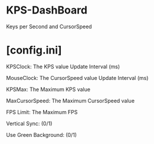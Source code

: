# KPS-DashBoard
Keys per Second and CursorSpeed

# [config.ini]
KPSClock: The KPS value Update Interval (ms)

MouseClock: The CursorSpeed value Update Interval (ms)

KPSMax: The Maximum KPS value

MaxCursorSpeed: The Maximum CursorSpeed value

FPS Limit: The Maximum FPS

Vertical Sync: (0/1)

Use Green Background: (0/1)
